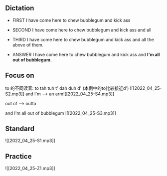 ## Dictation
- FIRST
I have come here to chew bubblegum and kick ass

- SECOND
I have come here to chew bubblegum and kick ass and all

- THIRD
I have come here to chew bubblegum and kick ass and all the above of them.

- ANSWER 
I have come here to chew bubblegum and kick ass and **I'm all out of bubblegum.**


## Focus on
to 的不同读音: to  tah  tuh  t' dah  duh  d' (本例中的to比较接近d')
![[2022_04_25-S2.mp3]]
and I'm  --> an arm![[2022_04_25-S4.mp3]]

out of --> outta

and I'm all out of bubblegum
![[2022_04_25-S3.mp3]]

## Standard
![[2022_04_25-S1.mp3]]
## Practice
![[2022_04_25-Z1.mp3]]